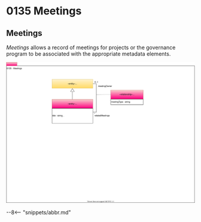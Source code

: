 <!-- SPDX-License-Identifier: CC-BY-4.0 -->
<!-- Copyright Contributors to the Egeria project. -->

# 0135 Meetings

## Meetings

*Meetings* allows a record of meetings for projects or the governance program to be associated with the appropriate metadata elements.

![UML](0135-meetings.svg)

--8<-- "snippets/abbr.md"
